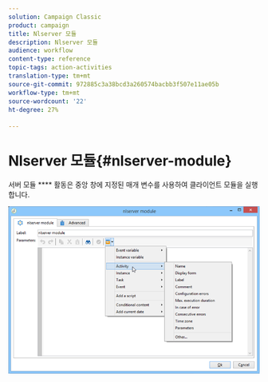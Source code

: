 ```yaml
---
solution: Campaign Classic
product: campaign
title: Nlserver 모듈
description: Nlserver 모듈
audience: workflow
content-type: reference
topic-tags: action-activities
translation-type: tm+mt
source-git-commit: 972885c3a38bcd3a260574bacbb3f507e11ae05b
workflow-type: tm+mt
source-wordcount: '22'
ht-degree: 27%

---
```



# Nlserver 모듈{#nlserver-module}

서버 모듈 **** 활동은 중앙 창에 지정된 매개 변수를 사용하여 클라이언트 모듈을 실행합니다.

![](assets/nlserver_module_edit.png)

